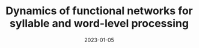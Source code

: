 ---
title: "Dynamics of functional networks for syllable and word-level processing"
collection: publications
permalink: /publication/2023_dynamics-of-functional-networks-for-syllable-and-w
date: 2023-01-05
year: 2023
venue: 'Neurobiology of Language'
authors: 'Rimmele JM, Sun Y, Michalareas G, Ghitza O, Poeppel D'
number: '204'
citation: 'Rimmele JM, Sun Y, Michalareas G, Ghitza O, Poeppel D (2023). Dynamics of functional networks for syllable and word-level processing. Neurobiology of Language.'
category: 'article'
---